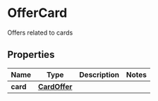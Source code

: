 

# OfferCard

Offers related to cards

## Properties

| Name | Type | Description | Notes |
|------------ | ------------- | ------------- | -------------|
|**card** | [**CardOffer**](CardOffer.md) |  |  |



